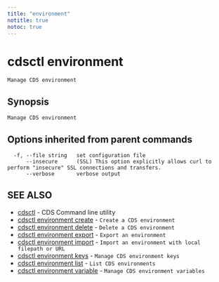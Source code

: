 ```yaml
---
title: "environment"
notitle: true
notoc: true
---
```

# cdsctl environment

`Manage CDS environment`

## Synopsis

`Manage CDS environment`

## Options inherited from parent commands

```
  -f, --file string   set configuration file
      --insecure      (SSL) This option explicitly allows curl to perform "insecure" SSL connections and transfers.
      --verbose       verbose output
```

## SEE ALSO

* [cdsctl](/docs/components/cdsctl/cdsctl/)	 - CDS Command line utility
* [cdsctl environment create](/docs/components/cdsctl/environment/create/)	 - `Create a CDS environment`
* [cdsctl environment delete](/docs/components/cdsctl/environment/delete/)	 - `Delete a CDS environment`
* [cdsctl environment export](/docs/components/cdsctl/environment/export/)	 - `Export an environment`
* [cdsctl environment import](/docs/components/cdsctl/environment/import/)	 - `Import an environment with local filepath or URL`
* [cdsctl environment keys](/docs/components/cdsctl/environment/keys/)	 - `Manage CDS environment keys`
* [cdsctl environment list](/docs/components/cdsctl/environment/list/)	 - `List CDS environments`
* [cdsctl environment variable](/docs/components/cdsctl/environment/variable/)	 - `Manage CDS environment variables`

